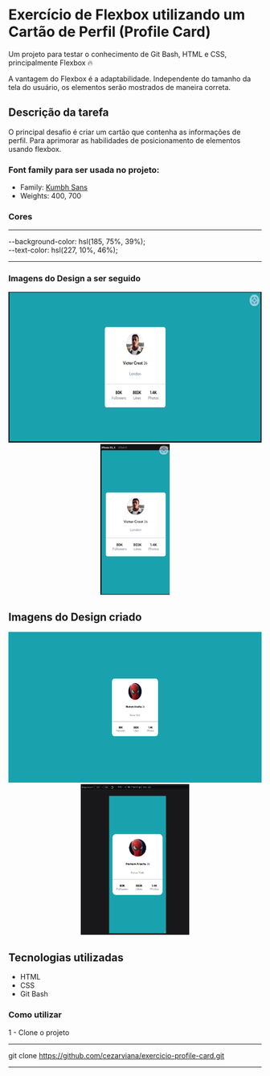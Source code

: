 # Exercício de Flexbox utilizando um Cartão de Perfil (Profile Card)

Um projeto para testar o conhecimento de Git Bash, HTML e  CSS, principalmente Flexbox 🔥

A vantagem do Flexbox é a adaptabilidade. Independente do tamanho da tela do usuário, os elementos serão mostrados de maneira correta.

## Descrição da tarefa
O principal desafio é criar um cartão que contenha as informações de perfil. Para aprimorar as habilidades de posicionamento de elementos usando flexbox.

### Font family para ser usada no projeto:

- Family: [Kumbh Sans](https://fonts.google.com/specimen/Kumbh+Sans)
- Weights: 400, 700

### Cores
***
--background-color: hsl(185, 75%, 39%); <br>
--text-color: hsl(227, 10%, 46%);
***

### Imagens do Design a ser seguido
<div align="center">
<img src="./design/design-desktop.png" style="height: 300px;"> <br>
<img src="./design/design-mobile.png" style="height: 300px; text-align: center;">
</div>

## Imagens do Design criado
<div align="center">
<img src="./design/1-desktop.png"  style="height: 300px; text-align: center;">
<img src="./design/1-smartphone.png"  style="height: 300px; text-align: center;">
</div>

## Tecnologias utilizadas
- HTML
- CSS
- Git Bash

### Como utilizar

1 - Clone o projeto
***
git clone <https://github.com/cezarviana/exercicio-profile-card.git>
***

